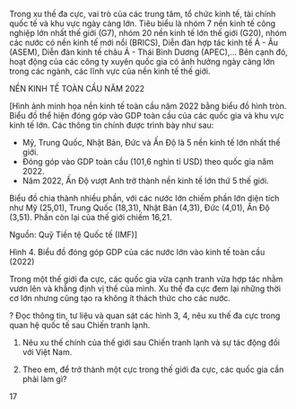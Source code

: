 Trong xu thế đa cực, vai trò của các trung tâm, tổ chức kinh tế, tài chính quốc tế và khu vực ngày càng lớn. Tiêu biểu là nhóm 7 nền kinh tế công nghiệp lớn nhất thế giới (G7), nhóm 20 nền kinh tế lớn thế giới (G20), nhóm các nước có nền kinh tế mới nổi (BRICS), Diễn đàn hợp tác kinh tế Á - Âu (ASEM), Diễn đàn kinh tế châu Á - Thái Bình Dương (APEC),... Bên cạnh đó, hoạt động của các công ty xuyên quốc gia có ảnh hưởng ngày càng lớn trong các ngành, các lĩnh vực của nền kinh tế thế giới.

NỀN KINH TẾ TOÀN CẦU NĂM 2022

[Hình ảnh minh họa nền kinh tế toàn cầu năm 2022 bằng biểu đồ hình tròn. Biểu đồ thể hiện đóng góp vào GDP toàn cầu của các quốc gia và khu vực kinh tế lớn. Các thông tin chính được trình bày như sau:

- Mỹ, Trung Quốc, Nhật Bản, Đức và Ấn Độ là 5 nền kinh tế lớn nhất thế giới.
- Đóng góp vào GDP toàn cầu (101,6 nghìn tỉ USD) theo quốc gia năm 2022.
- Năm 2022, Ấn Độ vượt Anh trở thành nền kinh tế lớn thứ 5 thế giới.

Biểu đồ chia thành nhiều phần, với các nước lớn chiếm phần lớn diện tích như Mỹ (25,01), Trung Quốc (18,31), Nhật Bản (4,31), Đức (4,01), Ấn Độ (3,51). Phần còn lại của thế giới chiếm 16,21.

Nguồn: Quỹ Tiền tệ Quốc tế (IMF)]

Hình 4. Biểu đồ đóng góp GDP của các nước lớn vào kinh tế toàn cầu (2022)

Trong một thế giới đa cực, các quốc gia vừa cạnh tranh vừa hợp tác nhằm vươn lên và khẳng định vị thế của mình. Xu thế đa cực đem lại những thời cơ lớn nhưng cũng tạo ra không ít thách thức cho các nước.

? Đọc thông tin, tư liệu và quan sát các hình 3, 4, nêu xu thế đa cực trong quan hệ quốc tế sau Chiến tranh lạnh.

1. Nêu xu thế chính của thế giới sau Chiến tranh lạnh và sự tác động đối với Việt Nam.

2. Theo em, để trở thành một cực trong thế giới đa cực, các quốc gia cần phải làm gì?

17